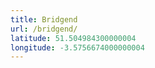 ```yaml
---
title: Bridgend
url: /bridgend/
latitude: 51.504984300000004
longitude: -3.5756674000000004
---
```

